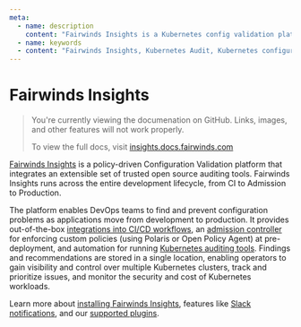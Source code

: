 ```yaml
---
meta:
  - name: description
    content: "Fairwinds Insights is a Kubernetes config validation platform. View the documentation on how to install and learn about features and supported plugins."
  - name: keywords
  - content: "Fairwinds Insights, Kubernetes Audit, Kubernetes configuration validation"
---
```

# Fairwinds Insights
<blockquote class="github-only">
<p>
You're currently viewing the documenation on GitHub. Links, images,
and other features will not work properly.
</p>
<p>
To view the full docs, visit
<a href="http://insights.docs.fairwinds.com">insights.docs.fairwinds.com</a>
</p>
</blockquote>

[Fairwinds Insights](https://fairwinds.com/insights) is a policy-driven Configuration Validation platform
that integrates an extensible set of trusted open source auditing tools.
Fairwinds Insights runs across the entire development lifecycle, from CI to Admission to Production.

The platform enables DevOps teams to find and prevent configuration problems as applications move
from development to production. It provides out-of-the-box
[integrations into CI/CD workflows](https://insights.docs.fairwinds.com/installation/ci/about),
an [admission controller](https://insights.docs.fairwinds.com/installation/admission/about)
for enforcing custom policies (using Polaris or Open Policy Agent) at pre-deployment,
and automation for running
[Kubernetes auditing tools](https://insights.docs.fairwinds.com/installation/agent/about).
Findings and recommendations are stored in a single location, enabling operators to gain visibility
and control over multiple Kubernetes clusters, track and prioritize issues,
and monitor the security and cost of Kubernetes workloads.

Learn more about
[installing Fairwinds Insights](https://insights.docs.fairwinds.com/installation/getting-started),
features like [Slack notifications](https://insights.docs.fairwinds.com/configure/integrations/slack),
and our [supported plugins](https://insights.docs.fairwinds.com/technical-details/reports/polaris).

<!-- Begin boilerplate -->
